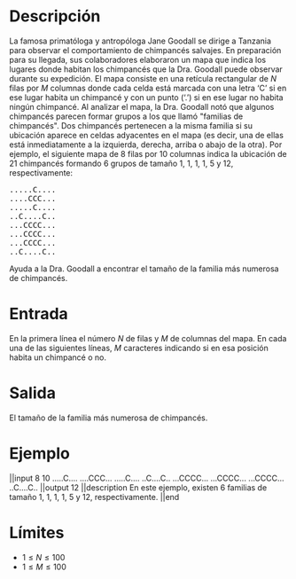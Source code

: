 # Descripción
La famosa primatóloga y antropóloga Jane Goodall se dirige a Tanzania para observar el comportamiento de chimpancés salvajes. En preparación para su llegada, sus colaboradores elaboraron un mapa que indica los lugares donde habitan los chimpancés que la Dra. Goodall puede observar durante su expedición. 
El mapa consiste en una retícula rectangular de $N$ filas por $M$  columnas donde cada celda está marcada con una letra ‘C’ si en ese lugar habita un chimpancé y con un punto (‘.’) si en ese lugar no habita ningún chimpancé. 
Al analizar el mapa, la Dra. Goodall notó que algunos chimpancés parecen formar grupos a los que llamó "familias de chimpancés". Dos chimpancés pertenecen a la misma familia si su ubicación aparece en celdas adyacentes en el mapa (es decir, una de ellas está inmediatamente a la izquierda, derecha, arriba o abajo de la otra). Por ejemplo, el siguiente mapa de 8 filas por 10 columnas indica la ubicación de 21 chimpancés formando 6 grupos de tamaño 1, 1, 1, 1, 5 y 12, respectivamente:
<pre>
.....C....
....CCC...
.....C....
..C....C..
...CCCC...
...CCCC...
...CCCC...
..C....C..
</pre>
Ayuda a la Dra. Goodall a encontrar el tamaño de la familia más numerosa de chimpancés.


# Entrada
En la primera línea el número $N$ de filas y $M$ de columnas del mapa. En cada una de las siguientes  líneas,  $M$ caracteres indicando si en esa posición habita un chimpancé o no.

# Salida

El tamaño de la familia más numerosa de chimpancés.

# Ejemplo

||input
8 10
.....C....
....CCC...
.....C....
..C....C..
...CCCC...
...CCCC...
...CCCC...
..C....C..
||output
12
||description
En este ejemplo, existen 6 familias de tamaño 1, 1, 1, 1, 5 y 12, respectivamente.
||end

# Límites

* $1 \leq N \leq 100$
* $1 \leq M \leq 100$
